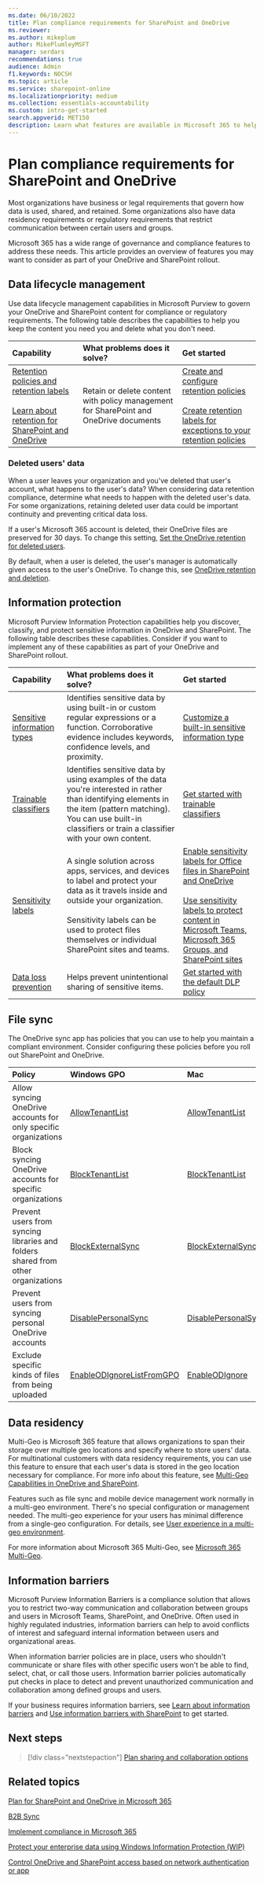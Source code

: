 ```yaml
---
ms.date: 06/10/2022
title: Plan compliance requirements for SharePoint and OneDrive
ms.reviewer: 
ms.author: mikeplum
author: MikePlumleyMSFT
manager: serdars
recommendations: true
audience: Admin
f1.keywords: NOCSH
ms.topic: article
ms.service: sharepoint-online
ms.localizationpriority: medium
ms.collection: essentials-accountability
ms.custom: intro-get-started
search.appverid: MET150
description: Learn what features are available in Microsoft 365 to help you plan your compliance requirements for SharePoint and OneDrive.
---
```


# Plan compliance requirements for SharePoint and OneDrive

Most organizations have business or legal requirements that govern how data is used, shared, and retained. Some organizations also have data residency requirements or regulatory requirements that restrict communication between certain users and groups.

Microsoft 365 has a wide range of governance and compliance features to address these needs. This article provides an overview of features you may want to consider as part of your OneDrive and SharePoint rollout.

## Data lifecycle management

Use data lifecycle management capabilities in Microsoft Purview to govern your OneDrive and SharePoint content for compliance or regulatory requirements. The following table describes the capabilities to help you keep the content you need you and delete what you don't need.

|Capability|What problems does it solve?|Get started|
|:------|:------------|:----------------------------|
|[Retention policies and retention labels](/microsoft-365/compliance/retention)<br /><br />[Learn about retention for SharePoint and OneDrive](/microsoft-365/compliance/retention-policies-sharepoint) | Retain or delete content with policy management for SharePoint and OneDrive documents | [Create and configure retention policies](/microsoft-365/compliance/create-retention-policies) <br /><br /> [Create retention labels for exceptions to your retention policies](/microsoft-365/compliance/create-retention-labels-information-governance)|

### Deleted users' data

When a user leaves your organization and you've deleted that user's account, what happens to the user's data? When considering data retention compliance, determine what needs to happen with the deleted user's data. For some organizations, retaining deleted user data could be important continuity and preventing critical data loss. 

If a user's Microsoft 365 account is deleted, their OneDrive files are preserved for 30 days. To change this setting, [Set the OneDrive retention for deleted users](/onedrive/set-retention).

By default, when a user is deleted, the user's manager is automatically given access to the user's OneDrive. To change this, see [OneDrive retention and deletion](/onedrive/retention-and-deletion).

## Information protection

Microsoft Purview Information Protection capabilities help you discover, classify, and protect sensitive information in OneDrive and SharePoint. The following table describes these capabilities. Consider if you want to implement any of these capabilities as part of your OneDrive and SharePoint rollout.

|Capability|What problems does it solve?|Get started|
|:------|:------------|:--------------------|
|[Sensitive information types](/microsoft-365/compliance/sensitive-information-type-learn-about)| Identifies sensitive data by using built-in or custom regular expressions or a function. Corroborative evidence includes keywords, confidence levels, and proximity.| [Customize a built-in sensitive information type](/microsoft-365/compliance/customize-a-built-in-sensitive-information-type)|
|[Trainable classifiers](/microsoft-365/compliance/classifier-learn-about)| Identifies sensitive data by using examples of the data you're interested in rather than identifying elements in the item (pattern matching). You can use built-in classifiers or train a classifier with your own content.| [Get started with trainable classifiers](/microsoft-365/compliance/classifier-get-started-with) |
|[Sensitivity labels](/microsoft-365/compliance/sensitivity-labels)| A single solution across apps, services, and devices to label and protect your data as it travels inside and outside your organization. <br /><br /> Sensitivity labels can be used to protect files themselves or individual SharePoint sites and teams.|[Enable sensitivity labels for Office files in SharePoint and OneDrive](/microsoft-365/compliance/sensitivity-labels-sharepoint-onedrive-files) <br /><br /> [Use sensitivity labels to protect content in Microsoft Teams, Microsoft 365 Groups, and SharePoint sites](/microsoft-365/compliance/sensitivity-labels-teams-groups-sites)|
|[Data loss prevention](/microsoft-365/compliance/dlp-learn-about-dlp)| Helps prevent unintentional sharing of sensitive items. | [Get started with the default DLP policy](/microsoft-365/compliance/get-started-with-the-default-dlp-policy)|

## File sync

The OneDrive sync app has policies that you can use to help you maintain a compliant environment. Consider configuring these policies before you roll out SharePoint and OneDrive.

|Policy|Windows GPO|Mac|
|:-----|:----------|:--|
|Allow syncing OneDrive accounts for only specific organizations|[AllowTenantList](/onedrive/use-group-policy#allow-syncing-onedrive-accounts-for-only-specific-organizations)|[AllowTenantList](/onedrive/deploy-and-configure-on-macos#allowtenantlist)|
|Block syncing OneDrive accounts for specific organizations|[BlockTenantList](/onedrive/use-group-policy#block-syncing-onedrive-accounts-for-specific-organizations)|[BlockTenantList](/onedrive/deploy-and-configure-on-macos#blocktenantlist)|
|Prevent users from syncing libraries and folders shared from other organizations|[BlockExternalSync](/onedrive/use-group-policy#prevent-users-from-syncing-libraries-and-folders-shared-from-other-organizations)|[BlockExternalSync](/onedrive/deploy-and-configure-on-macos#blockexternalsync)|
|Prevent users from syncing personal OneDrive accounts|[DisablePersonalSync](/onedrive/use-group-policy#prevent-users-from-syncing-personal-onedrive-accounts)|[DisablePersonalSync](/onedrive/deploy-and-configure-on-macos#disablepersonalsync)|
|Exclude specific kinds of files from being uploaded|[EnableODIgnoreListFromGPO](/onedrive/use-group-policy#exclude-specific-kinds-of-files-from-being-uploaded)|[EnableODIgnore](/onedrive/deploy-and-configure-on-macos#enableodignore)|

## Data residency

Multi-Geo is Microsoft 365 feature that allows organizations to span their storage over multiple geo locations and specify where to store users' data. For multinational customers with data residency requirements, you can use this feature to ensure that each user's data is stored in the geo location necessary for compliance. For more info about this feature, see [Multi-Geo Capabilities in OneDrive and SharePoint](/office365/enterprise/multi-geo-capabilities-in-onedrive-and-sharepoint-online-in-office-365/).

Features such as file sync and mobile device management work normally in a multi-geo environment. There's no special configuration or management needed. The multi-geo experience for your users has minimal difference from a single-geo configuration. For details, see [User experience in a multi-geo environment](/office365/enterprise/multi-geo-user-experience/).

For more information about Microsoft 365 Multi-Geo, see [Microsoft 365 Multi-Geo](/microsoft-365/enterprise/microsoft-365-multi-geo).

## Information barriers

Microsoft Purview Information Barriers is a compliance solution that allows you to restrict two-way communication and collaboration between groups and users in Microsoft Teams, SharePoint, and OneDrive. Often used in highly regulated industries, information barriers can help to avoid conflicts of interest and safeguard internal information between users and organizational areas.

When information barrier policies are in place, users who shouldn't communicate or share files with other specific users won't be able to find, select, chat, or call those users. Information barrier policies automatically put checks in place to detect and prevent unauthorized communication and collaboration among defined groups and users.

If your business requires information barriers, see [Learn about information barriers](/microsoft-365/compliance/information-barriers) and [Use information barriers with SharePoint](/sharepoint/information-barriers) to get started.

## Next steps

> [!div class="nextstepaction"]
> [Plan sharing and collaboration options](collaboration-options.md)

## Related topics

[Plan for SharePoint and OneDrive in Microsoft 365](plan-for-sharepoint-onedrive.md)

[B2B Sync](/onedrive/b2b-sync)

[Implement compliance in Microsoft 365](/training/paths/implement-data-governance-microsoft-365-intelligence/)

[Protect your enterprise data using Windows Information Protection (WIP)](/windows/security/information-protection/windows-information-protection/protect-enterprise-data-using-wip)

[Control OneDrive and SharePoint access based on network authentication or app](/onedrive/control-access-based-on-network-location-or-app)

